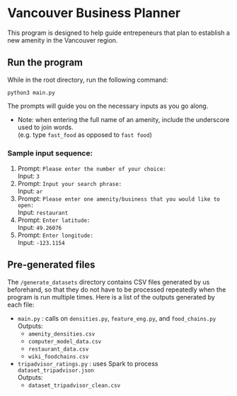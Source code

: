 # Vancouver Business Planner
This program is designed to help guide entrepeneurs that plan to establish a new amenity in the Vancouver region.

## Run the program
While in the root directory, run the following command: 
```
python3 main.py
```
The prompts will guide you on the necessary inputs as you go along.
* Note: when entering the full name of an amenity, include the underscore used to join words.<br/>
(e.g. type `fast_food` as opposed to `fast food`)

### Sample input sequence:
1. Prompt: `Please enter the number of your choice:` <br/>
Input: `3`
2. Prompt: `Input your search phrase:` <br/>
Input: `ar`
3. Prompt: `Please enter one amenity/business that you would like to open:` <br/>
Input: `restaurant`
4. Prompt: `Enter latitude:` <br/>
Input: `49.26076`
4. Prompt: `Enter longitude:` <br/>
Input: `-123.1154`

## Pre-generated files
The `/generate_datasets` directory contains CSV files generated by us beforehand, so that they do not have to be processed repeatedly when the program is run multiple times. Here is a list of the outputs generated by each file:

- `main.py` : calls on `densities.py`, `feature_eng.py`, and `food_chains.py` <br/>
    Outputs:
    - `amenity_densities.csv`
    - `computer_model_data.csv`
    - `restaurant_data.csv`
    - `wiki_foodchains.csv`
- `tripadvisor_ratings.py` : uses Spark to process `dataset_tripadvisor.json` <br/>
    Outputs:
    - `dataset_tripadvisor_clean.csv`

